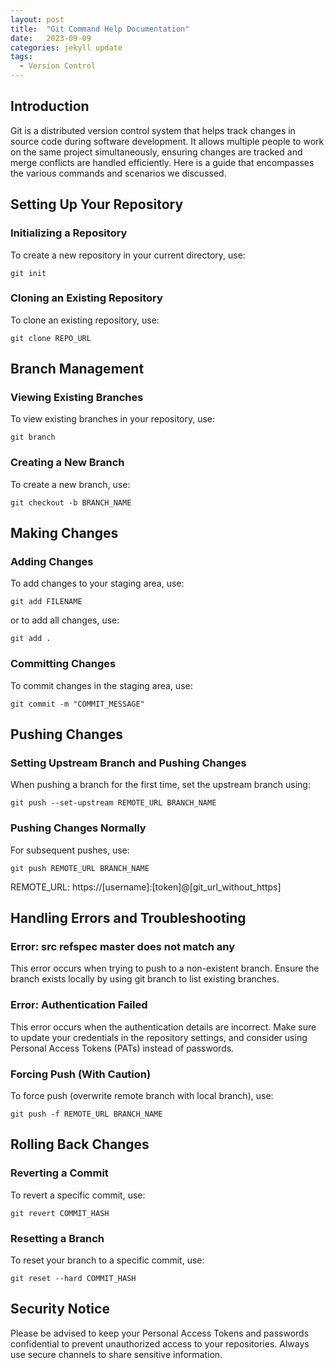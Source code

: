 ```yaml
---
layout: post
title:  "Git Command Help Documentation"
date:   2023-09-09
categories: jekyll update
tags: 
  - Version Control 
---
```


## Introduction

Git is a distributed version control system that helps track changes in source code during software development. It allows multiple people to work on the same project simultaneously, ensuring changes are tracked and merge conflicts are handled efficiently. Here is a guide that encompasses the various commands and scenarios we discussed.

## Setting Up Your Repository

### Initializing a Repository
To create a new repository in your current directory, use:
```
git init
```

### Cloning an Existing Repository
To clone an existing repository, use:
```
git clone REPO_URL
```

## Branch Management

### Viewing Existing Branches
To view existing branches in your repository, use:
```
git branch
```

### Creating a New Branch
To create a new branch, use:
```
git checkout -b BRANCH_NAME
```

## Making Changes

### Adding Changes
To add changes to your staging area, use:
```
git add FILENAME
```
or to add all changes, use:
```
git add .
```

### Committing Changes
To commit changes in the staging area, use:
```
git commit -m "COMMIT_MESSAGE"
```

## Pushing Changes

### Setting Upstream Branch and Pushing Changes
When pushing a branch for the first time, set the upstream branch using:
```
git push --set-upstream REMOTE_URL BRANCH_NAME
```

### Pushing Changes Normally
For subsequent pushes, use:
```
git push REMOTE_URL BRANCH_NAME
```
REMOTE_URL: https://[username]:[token]@[git_url_without_https]


## Handling Errors and Troubleshooting

### Error: src refspec master does not match any
This error occurs when trying to push to a non-existent branch. Ensure the branch exists locally by using git branch to list existing branches.

### Error: Authentication Failed
This error occurs when the authentication details are incorrect. Make sure to update your credentials in the repository settings, and consider using Personal Access Tokens (PATs) instead of passwords.

### Forcing Push (With Caution)
To force push (overwrite remote branch with local branch), use:
```
git push -f REMOTE_URL BRANCH_NAME
```

## Rolling Back Changes

### Reverting a Commit
To revert a specific commit, use:
```
git revert COMMIT_HASH
```

### Resetting a Branch
To reset your branch to a specific commit, use:
```
git reset --hard COMMIT_HASH
```

## Security Notice

Please be advised to keep your Personal Access Tokens and passwords confidential to prevent unauthorized access to your repositories. Always use secure channels to share sensitive information.
